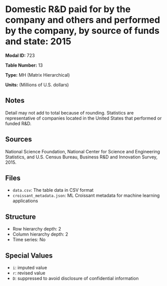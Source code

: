# Domestic R&D paid for by the company and others and performed by the company, by source of funds and state: 2015

**Modal ID:** 723

**Table Number:** 13

**Type:** MH (Matrix Hierarchical)

**Units:** (Millions of U.S. dollars)

## Notes

Detail may not add to total because of rounding. Statistics are representative of companies located in the United States that performed or funded R&D.

## Sources

National Science Foundation, National Center for Science and Engineering Statistics, and U.S. Census Bureau, Business R&D and Innovation Survey, 2015.

## Files

- `data.csv`: The table data in CSV format
- `croissant_metadata.json`: ML Croissant metadata for machine learning applications

## Structure

- Row hierarchy depth: 2
- Column hierarchy depth: 2
- Time series: No

## Special Values

- `i`: imputed value
- `r`: revised value
- `D`: suppressed to avoid disclosure of confidential information
